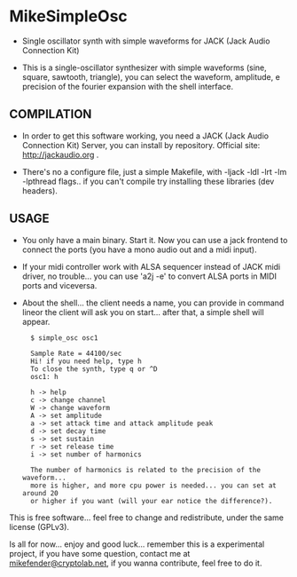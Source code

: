 MikeSimpleOsc
=============

* Single oscillator synth with simple waveforms for JACK (Jack Audio Connection Kit) 

* This is a single-oscillator synthesizer with simple waveforms (sine, square, sawtooth, triangle), you can select the waveform, amplitude, e precision of the fourier expansion with the shell interface.

COMPILATION
-----------

* In order to get this software working, you need a JACK (Jack Audio Connection Kit) Server, you can install by repository. Official site: http://jackaudio.org . 

* There's no a configure file, just a simple Makefile, with -ljack -ldl -lrt -lm -lpthread flags.. if you can't compile try installing these libraries (dev headers).

USAGE
-----

* You only have a main binary. Start it. Now you can use a jack frontend to connect the ports (you have a mono audio out and a midi input).

* If your midi controller work with ALSA sequencer instead of JACK midi driver, no trouble... you can use 'a2j -e' to convert ALSA ports in MIDI ports and viceversa.

* About the shell... the client needs a name, you can provide in command lineor the client will ask you on start... after that, a simple shell will appear. 

        $ simple_osc osc1

        Sample Rate = 44100/sec
        Hi! if you need help, type h
        To close the synth, type q or ^D
        osc1: h

        h -> help
        c -> change channel 
        W -> change waveform
        A -> set amplitude
        a -> set attack time and attack amplitude peak
        d -> set decay time
        s -> set sustain
        r -> set release time 
        i -> set number of harmonics

        The number of harmonics is related to the precision of the waveform... 
        more is higher, and more cpu power is needed... you can set at around 20 
        or higher if you want (will your ear notice the difference?).

This is free software... feel free to change and redistribute, under the same license (GPLv3). 

Is all for now... enjoy and good luck... remember this is a experimental project, if you have some question, contact me at mikefender@cryptolab.net, if you wanna contribute, feel free to do it.
